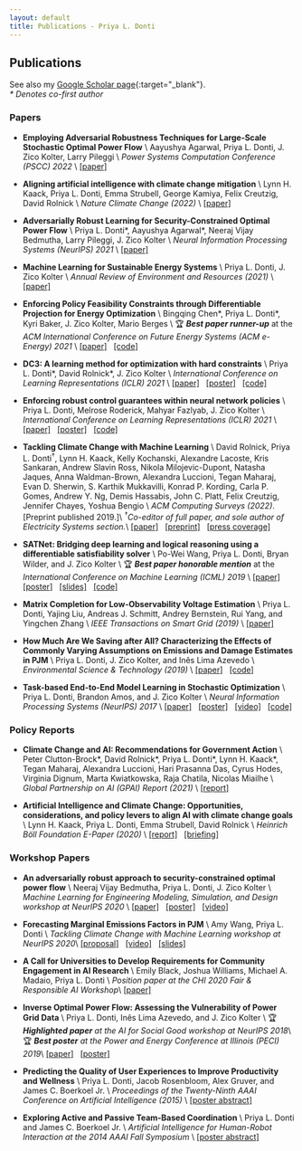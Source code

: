 ```yaml
---
layout: default
title: Publications - Priya L. Donti
---
```


## Publications

See also my [Google Scholar page](https://scholar.google.com/citations?user=PfRSkfEAAAAJ){:target="_blank"}.<br>
_* Denotes co-first author_

### Papers

* __Employing Adversarial Robustness Techniques for Large-Scale Stochastic Optimal Power Flow__ \\
Aayushya Agarwal, Priya L. Donti, J. Zico Kolter, Larry Pileggi \\
_Power Systems Computation Conference (PSCC) 2022_ \\
<a href="https://pscc.epfl.ch/rms/modules/request.php?module=oc_program&action=view.php&id=1517&file=1/1517.pdf" target="_blank">[paper]</a>

* __Aligning artificial intelligence with climate change mitigation__ \\
Lynn H. Kaack, Priya L. Donti, Emma Strubell, George Kamiya, Felix Creutzig, David Rolnick \\
_Nature Climate Change (2022)_ \\
<a href="https://rdcu.be/cPjSv" target="_blank">[paper]</a>

* __Adversarially Robust Learning for Security-Constrained Optimal Power Flow__ \\
Priya L. Donti\*, Aayushya Agarwal\*, Neeraj Vijay Bedmutha, Larry Pileggi, J. Zico Kolter \\
_Neural Information Processing Systems (NeurIPS) 2021_ \\
<a href="https://arxiv.org/abs/2111.06961" target="_blank">[paper]</a>

* __Machine Learning for Sustainable Energy Systems__ \\
Priya L. Donti, J. Zico Kolter \\
_Annual Review of Environment and Resources (2021)_ \\
<a href="https://www.annualreviews.org/doi/abs/10.1146/annurev-environ-020220-061831" target="_blank">[paper]</a>

* __Enforcing Policy Feasibility Constraints through Differentiable Projection for Energy Optimization__ \\
Bingqing Chen\*, Priya L. Donti\*, Kyri Baker, J. Zico Kolter, Mario Berges \\
&#127942; <i><b>Best paper runner-up</b></i> at the _ACM International Conference on Future Energy Systems (ACM e-Energy) 2021_ \\
<a href="https://arxiv.org/abs/2105.08881" target="_blank">[paper]</a>
&nbsp;
<a href="https://github.com/INFERLab/PROF" target="_blank">[code]</a>

* __DC3: A learning method for optimization with hard constraints__ \\
Priya L. Donti\*, David Rolnick\*, J. Zico Kolter \\
_International Conference on Learning Representations (ICLR) 2021_ \\
<a href="https://arxiv.org/abs/2104.12225" target="_blank">[paper]</a>
&nbsp; 
<a href="/files/2021/dc3_poster.pdf" target="_blank">[poster]</a>
&nbsp;
<a href="https://github.com/locuslab/DC3" target="_blank">[code]</a>

* __Enforcing robust control guarantees within neural network policies__ \\
Priya L. Donti, Melrose Roderick, Mahyar Fazlyab, J. Zico Kolter \\
_International Conference on Learning Representations (ICLR) 2021_ \\
<a href="https://arxiv.org/abs/2011.08105" target="_blank">[paper]</a>
&nbsp; 
<a href="/files/2021/robust_nn_control_poster.pdf" target="_blank">[poster]</a>
&nbsp;
<a href="https://github.com/locuslab/robust-nn-control" target="_blank">[code]</a>

* __Tackling Climate Change with Machine Learning__ \\
David Rolnick, Priya L. Donti<sup>†</sup>, Lynn H. Kaack, Kelly Kochanski, Alexandre Lacoste, Kris Sankaran, Andrew Slavin Ross, Nikola Milojevic-Dupont, Natasha Jaques, Anna Waldman-Brown, Alexandra Luccioni, Tegan Maharaj, Evan D. Sherwin, S. Karthik Mukkavilli, Konrad P. Kording, Carla P. Gomes, Andrew Y. Ng, Demis Hassabis, John C. Platt, Felix Creutzig, Jennifer Chayes, Yoshua Bengio \\
<i>ACM Computing Surveys (2022)</i>. \[Preprint published 2019.\]\\
<i><sup>†</sup>Co-editor of full paper, and sole author of Electricity Systems section.</i>\\
<a href="https://dl.acm.org/doi/10.1145/3485128" target="_blank">[paper]</a>
&nbsp; 
<a href="https://arxiv.org/abs/1906.05433" target="_blank">[preprint]</a>
&nbsp; 
<a href="https://www.technologyreview.com/s/613838/ai-climate-change-machine-learning/" target="_blank">[press coverage]</a>

* __SATNet: Bridging deep learning and logical reasoning using a differentiable satisfiability solver__ \\
Po-Wei Wang, Priya L. Donti, Bryan Wilder, and J. Zico Kolter \\
&#127942; <i><b>Best paper honorable mention</b></i> at the _International Conference on Machine Learning (ICML) 2019_ \\
<a href="https://arxiv.org/abs/1905.12149" target="_blank">[paper]</a>
&nbsp; 
<a href="https://powei.tw/satnet_poster.pdf" target="_blank">[poster]</a>
&nbsp; 
<a href="https://powei.tw/satnet_slide.pdf" target="_blank">[slides]</a>
&nbsp; 
<a href="https://github.com/locuslab/SATNet" target="_blank">[code]</a>

* __Matrix Completion for Low-Observability Voltage Estimation__ \\
Priya L. Donti, Yajing Liu, Andreas J. Schmitt, Andrey Bernstein, Rui Yang, and Yingchen Zhang \\
_IEEE Transactions on Smart Grid (2019)_ \\
<a href="https://www.doi.org/10.1109/TSG.2019.2956906" target="_blank">[paper]</a> 

* __How Much Are We Saving after All? Characterizing the Effects of Commonly Varying Assumptions on Emissions and Damage Estimates in PJM__ \\
Priya L. Donti, J. Zico Kolter, and Inês Lima Azevedo \\
_Environmental Science & Technology (2019)_ \\
<a href="https://pubs.acs.org/doi/10.1021/acs.est.8b06586" target="_blank">[paper]</a>
&nbsp; 
<a href="https://github.com/priyald17/emissions-assumptions" target="_blank">[code]</a>

* __Task-based End-to-End Model Learning in Stochastic Optimization__ \\
Priya L. Donti, Brandon Amos, and J. Zico Kolter \\
_Neural Information Processing Systems (NeurIPS) 2017_ \\
<a href="https://arxiv.org/abs/1703.04529" target="_blank">[paper]</a>
&nbsp; 
<a href="/files/2017/neurips_e2e_model_learning_poster.pdf" target="_blank">[poster]</a>
&nbsp; 
<a href="https://youtu.be/vGSzqbgDB-8" target="_blank">[video]</a>
&nbsp; 
<a href="https://github.com/locuslab/e2e-model-learning" target="_blank">[code]</a>

### Policy Reports

* __Climate Change and AI: Recommendations for Government Action__ \\
Peter Clutton-Brock\*, David Rolnick\*, Priya L. Donti\*, Lynn H. Kaack\*, Tegan Maharaj, Alexandra Luccioni, Hari Prasanna Das, Cyrus Hodes, Virginia Dignum, Marta Kwiatkowska, Raja Chatila, Nicolas Miailhe \\
_Global Partnership on AI (GPAI) Report (2021)_ \\
<a href="https://www.gpai.ai/projects/climate-change-and-ai.pdf" target="_blank">[report]</a>

* __Artificial Intelligence and Climate Change: Opportunities, considerations, and policy levers to align AI with climate change goals__ \\
Lynn H. Kaack, Priya L. Donti, Emma Strubell, David Rolnick \\
_Heinrich Böll Foundation E-Paper (2020)_ \\
<a href="https://eu.boell.org/en/2020/12/03/artificial-intelligence-and-climate-change" target="_blank">[report]</a>
&nbsp;
<a href="https://www.youtube.com/watch?v=HEw3xhTMnp0&feature=youtu.be&ab_channel=Heinrich-B%C3%B6ll-StiftungEuropeanUnion" target="_blank">[briefing]</a>

### Workshop Papers

* __An adversarially robust approach to security-constrained optimal power flow__ \\
Neeraj Vijay Bedmutha, Priya L. Donti, J. Zico Kolter \\
_Machine Learning for Engineering Modeling, Simulation, and Design workshop at NeurIPS 2020_ \\
<a href="https://ml4eng.github.io/camera_readys/53.pdf" target="_blank">[paper]</a>
&nbsp; 
<a href="https://ml4eng.github.io/posters/53.pdf" target="_blank">[poster]</a>
&nbsp;
<a href="https://slideslive.com/38942213/an-adversarially-robust-approach-to-securityconstrained-optimal-power-flow" target="_blank">[video]</a>

* __Forecasting Marginal Emissions Factors in PJM__ \\
Amy Wang, Priya L. Donti \\
_Tackling Climate Change with Machine Learning workshop at NeurIPS 2020_\\
<a href="https://www.climatechange.ai/papers/neurips2020/92/paper.pdf" target="_blank">[proposal]</a>
&nbsp; 
<a href="https://slideslive.com/38942124/forecasting-mefs-in-pjm" target="_blank">[video]</a>
&nbsp; 
<a href="https://www.climatechange.ai/papers/neurips2020/92/slides.pdf" target="_blank">[slides]</a>

* __A Call for Universities to Develop Requirements for Community Engagement in AI Research__ \\
Emily Black, Joshua Williams, Michael A. Madaio, Priya L. Donti \\
_Position paper at the CHI 2020 Fair & Responsible AI Workshop_\\
<a href="http://www.cs.cmu.edu/afs/cs.cmu.edu/user/emilybla/www/CHI2020_extended_abstract.pdf" target="_blank">[paper]</a>

* __Inverse Optimal Power Flow: Assessing the Vulnerability of Power Grid Data__ \\
Priya L. Donti, Inês Lima Azevedo, and J. Zico Kolter \\
&#127942; <i><b>Highlighted paper</b> at the AI for Social Good workshop at NeurIPS 2018</i>\\
&#127942; <i><b>Best poster</b> at the Power and Energy Conference at Illinois (PECI) 2019</i>\\
<a href="https://aiforsocialgood.github.io/2018/pdfs/track1/118_aisg_neurips2018.pdf" target="_blank">[paper]</a>
&nbsp; 
<a href="/files/2018/inverse_opf_poster.pdf" target="_blank">[poster]</a>

* __Predicting the Quality of User Experiences to Improve Productivity and Wellness__ \\
Priya L. Donti, Jacob Rosenbloom, Alex Gruver, and James C. Boerkoel Jr. \\
_Proceedings of the Twenty-Ninth AAAI Conference on Artificial Intelligence (2015)_ \\
<a href="https://www.aaai.org/ocs/index.php/AAAI/AAAI15/paper/viewFile/9862/9709" target="_blank">[poster abstract]</a>

* __Exploring Active and Passive Team-Based Coordination__ \\
Priya L. Donti and James C. Boerkoel Jr. \\
_Artificial Intelligence for Human-Robot Interaction at the 2014 AAAI Fall Symposium_ \\
<a href="https://www.aaai.org/ocs/index.php/FSS/FSS14/paper/view/9112/9144" target="_blank">[poster abstract]</a>
